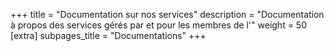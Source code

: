 +++
title = "Documentation sur nos services"
description = "Documentation à propos des services gérés par et pour les membres de l'"
weight = 50
[extra]
subpages_title = "Documentations"
+++
